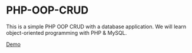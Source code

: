 # PHP-OOP-CRUD
This is a simple PHP OOP CRUD with a database application. We will learn object-oriented programming with PHP &amp; MySQL.


<a href="https://php-crud-samirromdhani.c9users.io"> Demo</a>

